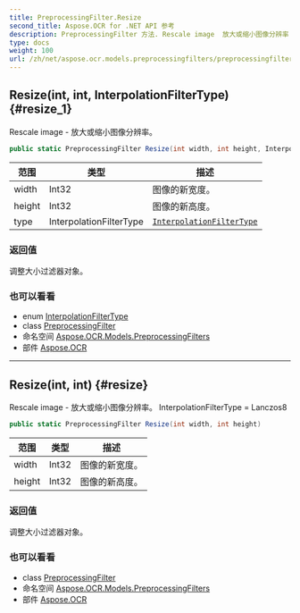 ```yaml
---
title: PreprocessingFilter.Resize
second_title: Aspose.OCR for .NET API 参考
description: PreprocessingFilter 方法. Rescale image  放大或缩小图像分辨率
type: docs
weight: 100
url: /zh/net/aspose.ocr.models.preprocessingfilters/preprocessingfilter/resize/
---
```

## Resize(int, int, InterpolationFilterType) {#resize_1}

Rescale image - 放大或缩小图像分辨率。

```csharp
public static PreprocessingFilter Resize(int width, int height, InterpolationFilterType type)
```

| 范围 | 类型 | 描述 |
| --- | --- | --- |
| width | Int32 | 图像的新宽度。 |
| height | Int32 | 图像的新高度。 |
| type | InterpolationFilterType | [`InterpolationFilterType`](../../../aspose.ocr.filters/interpolationfiltertype/) |

### 返回值

调整大小过滤器对象。

### 也可以看看

* enum [InterpolationFilterType](../../../aspose.ocr.filters/interpolationfiltertype/)
* class [PreprocessingFilter](../)
* 命名空间 [Aspose.OCR.Models.PreprocessingFilters](../../preprocessingfilter/)
* 部件 [Aspose.OCR](../../../)

---

## Resize(int, int) {#resize}

Rescale image - 放大或缩小图像分辨率。 InterpolationFilterType = Lanczos8

```csharp
public static PreprocessingFilter Resize(int width, int height)
```

| 范围 | 类型 | 描述 |
| --- | --- | --- |
| width | Int32 | 图像的新宽度。 |
| height | Int32 | 图像的新高度。 |

### 返回值

调整大小过滤器对象。

### 也可以看看

* class [PreprocessingFilter](../)
* 命名空间 [Aspose.OCR.Models.PreprocessingFilters](../../preprocessingfilter/)
* 部件 [Aspose.OCR](../../../)


